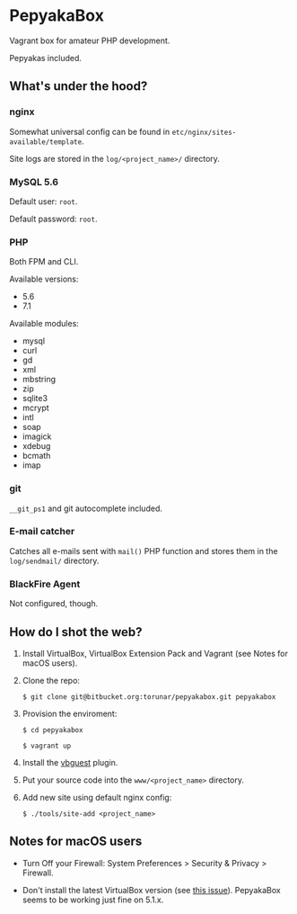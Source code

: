 # PepyakaBox

Vagrant box for amateur PHP development.

Pepyakas included.

## What's under the hood?

### nginx

Somewhat universal config can be found in `etc/nginx/sites-available/template`.

Site logs are stored in the `log/<project_name>/` directory.

### MySQL 5.6

Default user: `root`.

Default password: `root`.

### PHP

Both FPM and CLI.

Available versions:

* 5.6
* 7.1

Available modules:

* mysql
* curl
* gd
* xml
* mbstring
* zip
* sqlite3
* mcrypt
* intl
* soap 
* imagick
* xdebug
* bcmath
* imap

### git

`__git_ps1` and git autocomplete included.

### E-mail catcher

Catches all e-mails sent with `mail()` PHP function and stores them in the `log/sendmail/` directory.

### BlackFire Agent

Not configured, though.

## How do I shot the web?

1. Install VirtualBox, VirtualBox Extension Pack and Vagrant (see Notes for macOS users).

1. Clone the repo:

	```
	$ git clone git@bitbucket.org:torunar/pepyakabox.git pepyakabox
	```

1. Provision the enviroment:

	```
	$ cd pepyakabox
	```

	```
	$ vagrant up
	```

1. Install the [vbguest](https://github.com/dotless-de/vagrant-vbguest) plugin.

1. Put your source code into the `www/<project_name>` directory.

1. Add new site using default nginx config:

    ```
    $ ./tools/site-add <project_name>
    ```

## Notes for macOS users

* Turn Off your Firewall: System Preferences > Security & Privacy > Firewall.

* Don't install the latest VirtualBox version (see [this issue](https://github.com/hashicorp/vagrant/issues/9288)).
PepyakaBox seems to be working just fine on 5.1.x.
